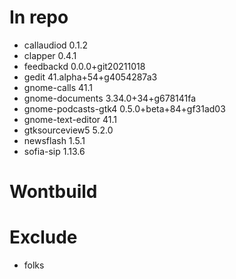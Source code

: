 # In repo
- callaudiod 0.1.2
- clapper 0.4.1
- feedbackd 0.0.0+git20211018
- gedit 41.alpha+54+g4054287a3
- gnome-calls 41.1
- gnome-documents 3.34.0+34+g678141fa
- gnome-podcasts-gtk4 0.5.0+beta+84+gf31ad03
- gnome-text-editor 41.1
- gtksourceview5 5.2.0
- newsflash 1.5.1
- sofia-sip 1.13.6

# Wontbuild

# Exclude
- folks
